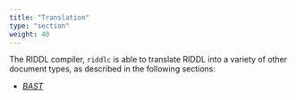 ```yaml
---
title: "Translation"
type: "section"
weight: 40
---
```


The RIDDL compiler, `riddlc` is able to translate RIDDL into a variety of other document types, 
as described in the following sections:

* [_BAST_](bast)
